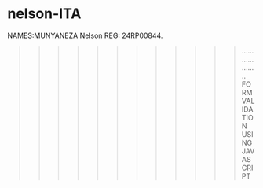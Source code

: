 # nelson-ITA
NAMES:MUNYANEZA Nelson
REG: 24RP00844.
>>>>>>>>>>>>....................
FORM VALIDATION USING JAVASCRIPT
